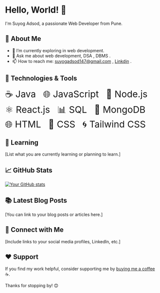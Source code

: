 # Hello, World! 👋

I'm Suyog Adsod, a passionate Web Developer from Pune.

## 🚀 About Me

- 🌱 I’m currently exploring in web development.
- 💬 Ask me about web development, DSA , DBMS .
- 📫 How to reach me: suyogadsod147@gmail.com , [Linkdin](https://www.linkedin.com/in/suyog-adsod-a3b584276) .



## 🔧 Technologies & Tools



<span style="margin-right: 20px; font-size: 30px;">☕ Java</span>
<FaHtml5 className=' text-orange-500'/>
<span style="margin-right: 20px; font-size: 30px;">🌐 JavaScript</span>
<span style="margin-right: 20px; font-size: 30px;">🚀 Node.js</span>
<span style="margin-right: 20px; font-size: 30px;">⚛️ React.js</span>
<span style="margin-right: 20px; font-size: 30px;">📊 SQL</span>
<span style="margin-right: 20px; font-size: 30px;">🍃 MongoDB</span>
<span style="margin-right: 20px; font-size: 30px;">🌐 HTML</span>
<span style="margin-right: 20px; font-size: 30px;">🎨 CSS</span>
<span style="font-size: 30px;">🌀 Tailwind CSS</span>




## 🌱 Learning

[List what you are currently learning or planning to learn.]

## 📈 GitHub Stats

[![Your GitHub stats](https://github-readme-stats.vercel.app/api?username=YourUsername&show_icons=true&theme=radical)](https://github.com/YourUsername)

## 📚 Latest Blog Posts

[You can link to your blog posts or articles here.]

## 🤝 Connect with Me

[Include links to your social media profiles, LinkedIn, etc.]

## ❤️ Support

If you find my work helpful, consider supporting me by [buying me a coffee](YourCoffeeLink) ☕.

Thanks for stopping by! 😊

